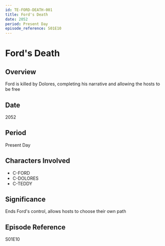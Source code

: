 ```yaml
---
id: TE-FORD-DEATH-001
title: Ford's Death
date: 2052
period: Present Day
episode_reference: S01E10
---
```


# Ford's Death

## Overview
Ford is killed by Dolores, completing his narrative and allowing the hosts to be free

## Date
2052

## Period
Present Day

## Characters Involved
- C-FORD
- C-DOLORES
- C-TEDDY

## Significance
Ends Ford's control, allows hosts to choose their own path

## Episode Reference
S01E10
